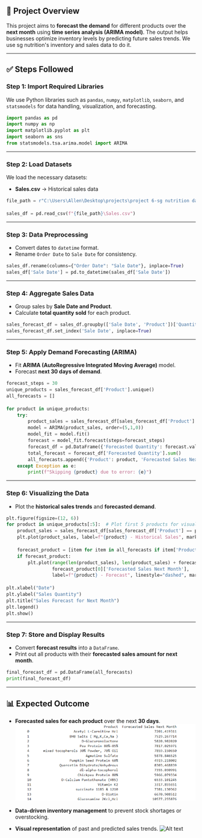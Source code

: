 
## 📌 Project Overview

This project aims to **forecast the demand** for different products over the **next month** using **time series analysis (ARIMA model)**. The output helps businesses optimize inventory levels by predicting future sales trends. We use sg nutrition's inventory and sales data to do it.

---

## ✅ Steps Followed

### **Step 1: Import Required Libraries**

We use Python libraries such as `pandas`, `numpy`, `matplotlib`, `seaborn`, and `statsmodels` for data handling, visualization, and forecasting.

```python
import pandas as pd
import numpy as np
import matplotlib.pyplot as plt
import seaborn as sns
from statsmodels.tsa.arima.model import ARIMA
```

---

### **Step 2: Load Datasets**

We load the necessary datasets:

- **Sales.csv** → Historical sales data

```python
file_path = r"C:\Users\Allen\Desktop\projects\project 6-sg nutrition data base analysis\data set"

sales_df = pd.read_csv(f"{file_path}\Sales.csv")
```

---

### **Step 3: Data Preprocessing**

- Convert dates to `datetime` format.
- Rename `Order Date` to `Sale Date` for consistency.

```python
sales_df.rename(columns={"Order Date": "Sale Date"}, inplace=True)
sales_df['Sale Date'] = pd.to_datetime(sales_df['Sale Date'])
```

---

### **Step 4: Aggregate Sales Data**

- Group sales by **Sale Date and Product**.
- Calculate **total quantity sold** for each product.

```python
sales_forecast_df = sales_df.groupby(['Sale Date', 'Product'])['Quantity'].sum().reset_index()
sales_forecast_df.set_index('Sale Date', inplace=True)
```

---

### **Step 5: Apply Demand Forecasting (ARIMA)**

- Fit **ARIMA (AutoRegressive Integrated Moving Average)** model.
- Forecast **next 30 days of demand**.

```python
forecast_steps = 30
unique_products = sales_forecast_df['Product'].unique()
all_forecasts = []

for product in unique_products:
    try:
        product_sales = sales_forecast_df[sales_forecast_df['Product'] == product]['Quantity']
        model = ARIMA(product_sales, order=(5,1,0))
        model_fit = model.fit()
        forecast = model_fit.forecast(steps=forecast_steps)
        forecast_df = pd.DataFrame({'Forecasted Quantity': forecast.values, 'Product': product})
        total_forecast = forecast_df['Forecasted Quantity'].sum()
        all_forecasts.append({'Product': product, 'Forecasted Sales Next Month': total_forecast})
    except Exception as e:
        print(f"Skipping {product} due to error: {e}")
```

---

### **Step 6: Visualizing the Data**

- Plot the **historical sales trends** and **forecasted demand**.

```python
plt.figure(figsize=(12, 6))
for product in unique_products[:5]:  # Plot first 5 products for visualization
    product_sales = sales_forecast_df[sales_forecast_df['Product'] == product]['Quantity']
    plt.plot(product_sales, label=f"{product} - Historical Sales", marker="o")
    
    forecast_product = [item for item in all_forecasts if item['Product'] == product]
    if forecast_product:
        plt.plot(range(len(product_sales), len(product_sales) + forecast_steps), 
                 forecast_product[0]['Forecasted Sales Next Month'], 
                 label=f"{product} - Forecast", linestyle="dashed", marker="o")

plt.xlabel("Date")
plt.ylabel("Sales Quantity")
plt.title("Sales Forecast for Next Month")
plt.legend()
plt.show()
```

---

### **Step 7: Store and Display Results**

- Convert **forecast results** into a `DataFrame`.
- Print out all products with their **forecasted sales amount for next month**.

```python
final_forecast_df = pd.DataFrame(all_forecasts)
print(final_forecast_df)
```

---

## 📊 Expected Outcome

- **Forecasted sales for each product** over the next **30 days**.
  ![Alt text](https://github.com/allenissuperme/Demand-Forecasting-for-Inventory-Management-with-Python/blob/main/forecasted%20sales%20next%20month%20outcome.png?raw=true)

- **Data-driven inventory management** to prevent stock shortages or overstocking.
- **Visual representation** of past and predicted sales trends.
  ![Alt text]()






